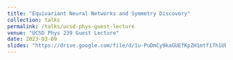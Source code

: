 ```yaml
---
title: "Equivariant Neural Networks and Symmetry Discovery"
collection: talks
permalink: /talks/ucsd-phys-guest-lecture
venue: "UCSD Phys 239 Guest Lecture"
date: 2023-03-09
slides: "https://drive.google.com/file/d/1u-PuDmCy9kaGUEfKpZH1mtf17h1UboUj/view?usp=sharing"
---
```

